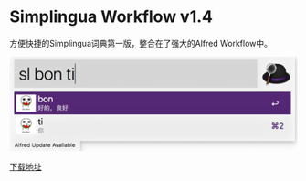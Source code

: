 # Simplingua Workflow v1.4

方便快捷的Simplingua词典第一版，整合在了强大的Alfred Workflow中。

![demo](https://github.com/bydmm/simplingua-workflow/blob/master/demo.png "Logo")

[下载地址](https://github.com/bydmm/simplingua-workflow/releases)
